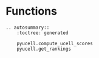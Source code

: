 # Functions

```{eval-rst}
.. autosummary::
    :toctree: generated

    pyucell.compute_ucell_scores
    pyucell.get_rankings
```
